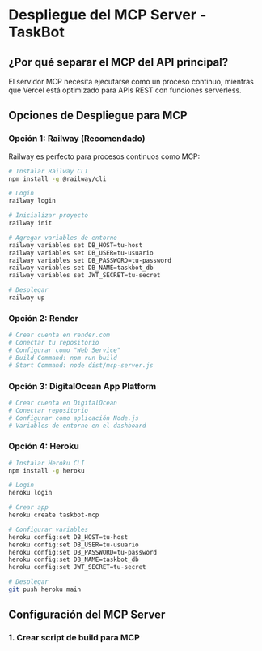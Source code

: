# Despliegue del MCP Server - TaskBot

## ¿Por qué separar el MCP del API principal?

El servidor MCP necesita ejecutarse como un proceso continuo, mientras que Vercel está optimizado para APIs REST con funciones serverless.

## Opciones de Despliegue para MCP

### Opción 1: Railway (Recomendado)

Railway es perfecto para procesos continuos como MCP:

```bash
# Instalar Railway CLI
npm install -g @railway/cli

# Login
railway login

# Inicializar proyecto
railway init

# Agregar variables de entorno
railway variables set DB_HOST=tu-host
railway variables set DB_USER=tu-usuario
railway variables set DB_PASSWORD=tu-password
railway variables set DB_NAME=taskbot_db
railway variables set JWT_SECRET=tu-secret

# Desplegar
railway up
```

### Opción 2: Render

```bash
# Crear cuenta en render.com
# Conectar tu repositorio
# Configurar como "Web Service"
# Build Command: npm run build
# Start Command: node dist/mcp-server.js
```

### Opción 3: DigitalOcean App Platform

```bash
# Crear cuenta en DigitalOcean
# Conectar repositorio
# Configurar como aplicación Node.js
# Variables de entorno en el dashboard
```

### Opción 4: Heroku

```bash
# Instalar Heroku CLI
npm install -g heroku

# Login
heroku login

# Crear app
heroku create taskbot-mcp

# Configurar variables
heroku config:set DB_HOST=tu-host
heroku config:set DB_USER=tu-usuario
heroku config:set DB_PASSWORD=tu-password
heroku config:set DB_NAME=taskbot_db
heroku config:set JWT_SECRET=tu-secret

# Desplegar
git push heroku main
```

## Configuración del MCP Server

### 1. Crear script de build para MCP
 